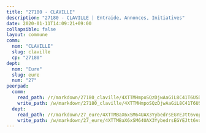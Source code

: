 ```yaml
---
title: "27180 - CLAVILLE"
description: "27180 - CLAVILLE | Entraide, Annonces, Initiatives"
date: 2020-01-11T14:09:21+09:00
collapsible: false
layout: commune
comm:
  nom: "CLAVILLE"
  slug: claville
  cp: "27180"
dept:
  nom: "Eure"
  slug: eure
  num: "27"
peerpad:
  comm:
    read_path: /r/markdown/27180_claville/4XTTMHmpoSQzDjwAaGiL8C41T6USD5N7sLFrKBw3oJrvNaJih
    write_path: /w/markdown/27180_claville/4XTTMHmpoSQzDjwAaGiL8C41T6USD5N7sLFrKBw3oJrvNaJih-K3TgUr5chUmczLATeVTfZ5B3Vbnbwaf74cPjtH4V92gW3iPgve7yHKQhCqVeThveXTeHgnHM3b1CsUoU64Ed6xdWYxNFGrCDV14UxSYz6WXR2nrXidm1vy14BfwzCFtN2hU6hNdb
  dept:
    read_path: /r/markdown/27_eure/4XTTMBaX6xSM64UAX3YybedrsEGYEJtt6vopdQsPEFtGijgwg
    write_path: /w/markdown/27_eure/4XTTMBaX6xSM64UAX3YybedrsEGYEJtt6vopdQsPEFtGijgwg-K3TgUmjy61Gu7ZFzjoVmiacXP2Rc4pq6sxVCYUX3mFQZWQw9yCKsEoAMagtuW4jJTYhK96DsWW4cPmZLagvQNZ34BscGcu4btrtJibt18c1mpqofaWe6Q3RartDiuMTjY7NrsH4r
---
```


